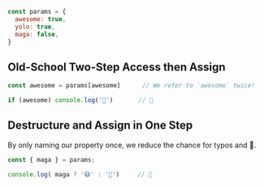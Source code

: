```js
const params = {
  awesome: true,
  yolo: true,
  maga: false,
}
```  


## Old-School Two-Step Access then Assign

```js
const awesome = params[awesome]      // We refer to `awesome` twice!

if (awesome) console.log('🐸')       // 🐸
```


## Destructure and Assign in One Step
By only naming our property once, we reduce the chance for typos and 🐛.
```js
const { maga } = params;

console.log( maga ? '😷' : '🌴')     // 🌴
```
